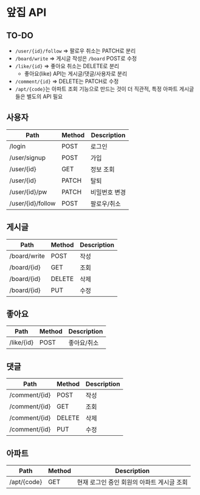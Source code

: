 # 앞집 API

## TO-DO

- `/user/{id}/follow` => 팔로우 취소는 PATCH로 분리
- `/board/write` => 게시글 작성은 `/board` POST로 수정
- `/like/{id}` => 좋아요 취소는 DELETE로 분리
  - 좋아요(like) API는 게시글/댓글/사용자로 분리
- `/comment/{id}` => DELETE는 PATCH로 수정
- `/apt/{code}`는 아파트 조회 기능으로 만드는 것이 더 직관적, 특정 아파트 게시글들은 별도의 API 필요

## 사용자

| Path              | Method | Description   |
| ----------------- | ------ | ------------- |
| /login            | POST   | 로그인        |
| /user/signup      | POST   | 가입          |
| /user/{id}        | GET    | 정보 조회     |
| /user/{id}        | PATCH  | 탈퇴          |
| /user/{id}/pw     | PATCH  | 비밀번호 변경 |
| /user/{id}/follow | POST   | 팔로우/취소   |

## 게시글

| Path         | Method | Description |
| ------------ | ------ | ----------- |
| /board/write | POST   | 작성        |
| /board/{id}  | GET    | 조회        |
| /board/{id}  | DELETE | 삭제        |
| /board/{id}  | PUT    | 수정        |

## 좋아요

| Path       | Method | Description |
| ---------- | ------ | ----------- |
| /like/{id} | POST   | 좋아요/취소 |

## 댓글

| Path          | Method | Description |
| ------------- | ------ | ----------- |
| /comment/{id} | POST   | 작성        |
| /comment/{id} | GET    | 조회        |
| /comment/{id} | DELETE | 삭제        |
| /comment/{id} | PUT    | 수정        |

## 아파트

| Path        | Method | Description                                |
| ----------- | ------ | ------------------------------------------ |
| /apt/{code} | GET    | 현재 로그인 중인 회원의 아파트 게시글 조회 |
